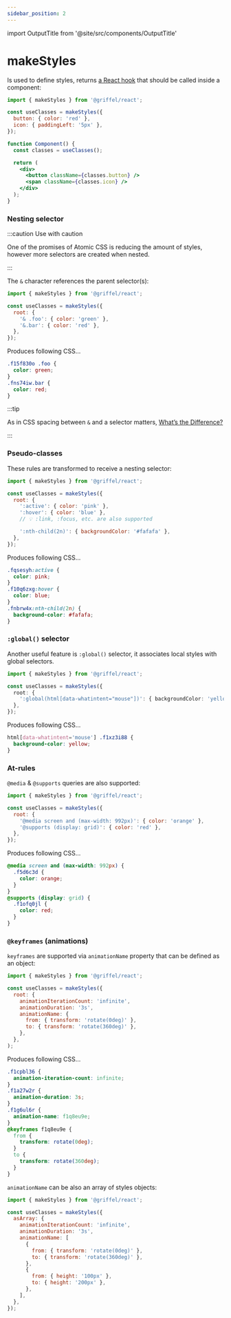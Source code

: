 ```yaml
---
sidebar_position: 2
---
```


import OutputTitle from '@site/src/components/OutputTitle'

# makeStyles

Is used to define styles, returns [a React hook](https://reactjs.org/docs/hooks-intro.html) that should be called inside a component:

```jsx
import { makeStyles } from '@griffel/react';

const useClasses = makeStyles({
  button: { color: 'red' },
  icon: { paddingLeft: '5px' },
});

function Component() {
  const classes = useClasses();

  return (
    <div>
      <button className={classes.button} />
      <span className={classes.icon} />
    </div>
  );
}
```

### Nesting selector

:::caution Use with caution

One of the promises of Atomic CSS is reducing the amount of styles, however more selectors are created when nested.

:::

The `&` character references the parent selector(s):

```js
import { makeStyles } from '@griffel/react';

const useClasses = makeStyles({
  root: {
    '& .foo': { color: 'green' },
    '&.bar': { color: 'red' },
  },
});
```

<OutputTitle>Produces following CSS...</OutputTitle>

```css
.f15f830o .foo {
  color: green;
}
.fns74iw.bar {
  color: red;
}
```

:::tip

As in CSS spacing between `&` and a selector matters, [What’s the Difference?](https://css-tricks.com/whats-the-difference/)

:::

### Pseudo-classes

These rules are transformed to receive a nesting selector:

```js
import { makeStyles } from '@griffel/react';

const useClasses = makeStyles({
  root: {
    ':active': { color: 'pink' },
    ':hover': { color: 'blue' },
    // 💡 :link, :focus, etc. are also supported

    ':nth-child(2n)': { backgroundColor: '#fafafa' },
  },
});
```

<OutputTitle>Produces following CSS...</OutputTitle>

```css
.fqsesyh:active {
  color: pink;
}
.f10q6zxg:hover {
  color: blue;
}
.fnbrw4x:nth-child(2n) {
  background-color: #fafafa;
}
```

### `:global()` selector

Another useful feature is `:global()` selector, it associates local styles with global selectors.

```ts
import { makeStyles } from '@griffel/react';

const useClasses = makeStyles({
  root: {
    ':global(html[data-whatintent="mouse"])': { backgroundColor: 'yellow' },
  },
});
```

<OutputTitle>Produces following CSS...</OutputTitle>

```css
html[data-whatintent='mouse'] .f1xz3i88 {
  background-color: yellow;
}
```

### At-rules

`@media` & `@supports` queries are also supported:

```js
import { makeStyles } from '@griffel/react';

const useClasses = makeStyles({
  root: {
    '@media screen and (max-width: 992px)': { color: 'orange' },
    '@supports (display: grid)': { color: 'red' },
  },
});
```

<OutputTitle>Produces following CSS...</OutputTitle>

```css
@media screen and (max-width: 992px) {
  .f5d6c3d {
    color: orange;
  }
}
@supports (display: grid) {
  .f1ofq0jl {
    color: red;
  }
}
```

### `@keyframes` (animations)

`keyframes` are supported via `animationName` property that can be defined as an object:

```js
import { makeStyles } from '@griffel/react';

const useClasses = makeStyles({
  root: {
    animationIterationCount: 'infinite',
    animationDuration: '3s',
    animationName: {
      from: { transform: 'rotate(0deg)' },
      to: { transform: 'rotate(360deg)' },
    },
  },
);
```

<OutputTitle>Produces following CSS...</OutputTitle>

```css
.f1cpbl36 {
  animation-iteration-count: infinite;
}
.f1a27w2r {
  animation-duration: 3s;
}
.f1g6ul6r {
  animation-name: f1q8eu9e;
}
@keyframes f1q8eu9e {
  from {
    transform: rotate(0deg);
  }
  to {
    transform: rotate(360deg);
  }
}
```

`animationName` can be also an array of styles objects:

```js
import { makeStyles } from '@griffel/react';

const useClasses = makeStyles({
  asArray: {
    animationIterationCount: 'infinite',
    animationDuration: '3s',
    animationName: [
      {
        from: { transform: 'rotate(0deg)' },
        to: { transform: 'rotate(360deg)' },
      },
      {
        from: { height: '100px' },
        to: { height: '200px' },
      },
    ],
  },
});
```
